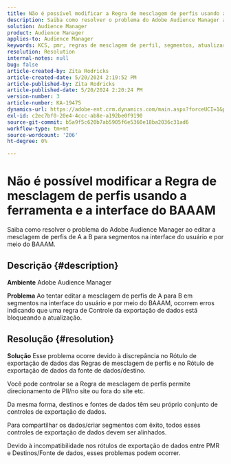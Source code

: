 ```yaml
---
title: Não é possível modificar a Regra de mesclagem de perfis usando a ferramenta e a interface do BAAAM
description: Saiba como resolver o problema do Adobe Audience Manager ao editar a mesclagem de perfis de A a B para segmentos na interface do usuário e por meio do BAAAM.
solution: Audience Manager
product: Audience Manager
applies-to: Audience Manager
keywords: KCS, pmr, regras de mesclagem de perfil, segmentos, atualizar, editar, Perguntas frequentes AAM, Adobe Audience Manager, não é possível modificar, ferramenta BAAAM
resolution: Resolution
internal-notes: null
bug: false
article-created-by: Zita Rodricks
article-created-date: 5/20/2024 2:19:52 PM
article-published-by: Zita Rodricks
article-published-date: 5/20/2024 2:20:24 PM
version-number: 3
article-number: KA-19475
dynamics-url: https://adobe-ent.crm.dynamics.com/main.aspx?forceUCI=1&pagetype=entityrecord&etn=knowledgearticle&id=7f22d003-b416-ef11-9f8a-6045bd026dc7
exl-id: c2ec7bf0-20e4-4ccc-ab8e-a192be0f9190
source-git-commit: b5a9f5c620b7ab5905f6e5360e18ba2036c31ad6
workflow-type: tm+mt
source-wordcount: '206'
ht-degree: 0%

---
```


# Não é possível modificar a Regra de mesclagem de perfis usando a ferramenta e a interface do BAAAM


Saiba como resolver o problema do Adobe Audience Manager ao editar a mesclagem de perfis de A a B para segmentos na interface do usuário e por meio do BAAAM.

## Descrição {#description}


<b>Ambiente</b>
Adobe Audience Manager

<b>Problema</b>
Ao tentar editar a mesclagem de perfis de A para B em segmentos na interface do usuário e por meio do BAAAM, ocorrem erros indicando que uma regra de Controle da exportação de dados está bloqueando a atualização.


## Resolução {#resolution}


<b>Solução</b>
Esse problema ocorre devido à discrepância no Rótulo de exportação de dados das Regras de mesclagem de perfis e no Rótulo de exportação de dados da fonte de dados/destino.

Você pode controlar se a Regra de mesclagem de perfis permite direcionamento de PII/no site ou fora do site etc.

Da mesma forma, destinos e fontes de dados têm seu próprio conjunto de controles de exportação de dados.

Para compartilhar os dados/criar segmentos com êxito, todos esses controles de exportação de dados devem ser alinhados.

Devido à incompatibilidade nos rótulos de exportação de dados entre PMR e Destinos/Fonte de dados, esses problemas podem ocorrer.
